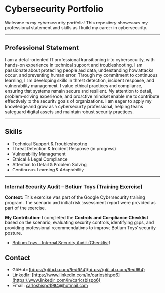 # Cybersecurity Portfolio

Welcome to my cybersecurity portfolio! This repository showcases my professional statement and skills as I build my career in cybersecurity.

---

## Professional Statement

I am a detail-oriented IT professional transitioning into cybersecurity, with hands-on experience in technical support and troubleshooting. I am passionate about protecting people and data, understanding how attacks occur, and preventing human error. Through my commitment to continuous learning, I am developing skills in threat detection, incident response, and vulnerability management. I value ethical practices and compliance, ensuring that systems remain secure and resilient. My attention to detail, problem-solving experience, and proactive mindset enable me to contribute effectively to the security goals of organizations. I am eager to apply my knowledge and grow as a cybersecurity professional, helping teams safeguard digital assets and maintain robust security practices.

---

## Skills

- Technical Support & Troubleshooting  
- Threat Detection & Incident Response (in progress)  
- Vulnerability Management  
- Ethical & Legal Compliance  
- Attention to Detail & Problem Solving  
- Continuous Learning & Adaptability  

---

### Internal Security Audit – Botium Toys (Training Exercise)

**Context:** This exercise was part of the Google Cybersecurity training program. The scenario and initial risk assessment report were provided as part of the exercise.

**My Contribution:** I completed the **Controls and Compliance Checklist** based on the scenario, evaluating security controls, identifying gaps, and providing professional recommendations to improve Botium Toys' security posture.

- [Botium Toys – Internal Security Audit (Checklist)](audits/BotiumToys_Internal_Audit.md)


## Contact

- GitHub: [https://github.com/Red694](https://github.com/Red694)  
- LinkedIn: [https://www.linkedin.com/in/carlosbispo6](https://www.linkedin.com/in/carlosbispo6)  
- Email: carlosbispo1994@hotmail.com


